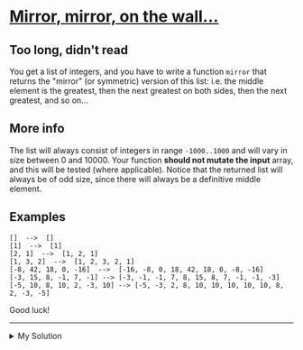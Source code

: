 # [Mirror, mirror, on the wall...](https://www.codewars.com/kata/5f55ecd770692e001484af7d/)

## Too long, didn't read

You get a list of integers, and you have to write a function `mirror` that returns the "mirror" (or symmetric) version
of this list: i.e. the middle element is the greatest, then the next greatest on both sides, then the next greatest, and
so on...

## More info

The list will always consist of integers in range `-1000..1000` and will vary in size between 0 and 10000. Your function
**should not mutate the input** array, and this will be tested (where applicable). Notice that the returned list will
always be of odd size, since there will always be a definitive middle element.

## Examples

    []  -->  []
    [1]  -->  [1]
    [2, 1]  -->  [1, 2, 1]
    [1, 3, 2]  -->  [1, 2, 3, 2, 1]
    [-8, 42, 18, 0, -16]  -->  [-16, -8, 0, 18, 42, 18, 0, -8, -16]
    [-3, 15, 8, -1, 7, -1] --> [-3, -1, -1, 7, 8, 15, 8, 7, -1, -1, -3]
    [-5, 10, 8, 10, 2, -3, 10] --> [-5, -3, 2, 8, 10, 10, 10, 10, 10, 8, 2, -3, -5]

Good luck!

---

<details><summary>My Solution</summary>

```js
function mirror(data) {
  const sorted = [...data].sort((a, b) => a - b);
  return [...sorted, ...sorted.reverse().slice(1)];
}
```

</details>
